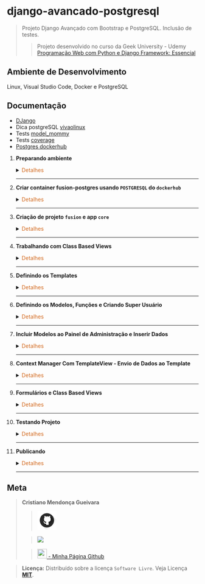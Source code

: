 # django-avancado-postgresql

>Projeto Django Avançado com Bootstrap e PostgreSQL. Inclusão de testes.
> 
>>Projeto desenvolvido no curso da Geek University - Udemy [Programação Web com Python e Django Framework: Essencial](https://www.udemy.com/course/programacao-web-com-django-framework-do-basico-ao-avancado/)

## Ambiente de Desenvolvimento
Linux, Visual Studio Code, Docker e PostgreSQL

## Documentação
- [DJango](https://www.djangoproject.com/)
- Dica postgreSQL [vivaolinux](https://www.vivaolinux.com.br/artigo/psql-Conheca-o-basico)
- Tests [model_mommy](https://model-mommy.readthedocs.io/en/latest/basic_usage.html)
- Tests [coverage](https://coverage.readthedocs.io/en/7.3.2/)
- [Postgres dockerhub](https://hub.docker.com/_/postgres)


1. <span style="color:383E42"><b>Preparando ambiente</b></span>
    <details><summary><span style="color:Chocolate">Detalhes</span></summary>
    <p>

    - Criar repositório no github com `gitignore` e `README.md`
    - Editar `README` e colocar estrutura básica
    - Criar diretório `readmeImages` e colocar imagens para uso no `README.md`
    - Editar `gitignore` e colocar configuração para `python, django, vscode/visualstudio code`
        >Use o site [gitignore.io](https://www.toptal.com/developers/gitignore/)
    
    - Incluir ao `gitignore` o arquivo `privateData.py`
        >São arquivos que não devem ir para o repositório github

    - Criar e ativar ambiente virtual
        ```sh
        python3 -m venv venv
        source venv/bin/activate
        ```
    - Instalação pip - se necessário
        ```sh
        sudo apt update
        sudo apt install python3-pip
        pip3 --version
        ```
    - Instalar o `django`, `psycopg2-binary` (para trabalhar com PostgreSQL), `gunicorn`( servidor para python), `django-std-image`(para trabalhar com imagens)
        ```bash
        sudo apt update
        pip3 install django
        pip3 install psycopg2-binary gunicorn django-static django-stdimage
        ```

    - Criação arquivo requirements
    Contém informaçẽos sobre todas as bibliotecas utilizadas no projeto. Para atualizar o arquivo, basta executar o comando novamente após instalar outras bibliotecas.
        ```sh
        pip freeze > requirements.txt
        ```

    </p>

    </details> 

    ---

2. <span style="color:383E42"><b>Criar container fusion-postgres usando `POSTGRESQL` do `dockerhub`</b></span>
    <details><summary><span style="color:Chocolate">Detalhes</span></summary>
    <p>

    - [Documentação dockerhub](https://hub.docker.com/_/postgres)
        - Baixar imagem POSTGRESQL
            ```bash
            docker pull postgres
            ```
        - Cria container 
        Nomeando `--name fusion-postgres` 
        Adiciono informação da porta `-p 5432:5432`
        Informo a senha `POSTGRES_PASSWORD=suasenha`
        ```bash
        docker run -p 5432:5432 --name fusion-postgres -e POSTGRES_PASSWORD=suasenha -d postgres

        ```
        - Iniciar container
            ```bash
            docker start fusion-postgres
            ```
        - Verificar `id` container e `ip` do container
            ```bash
            sudo docker ps
            sudo docker container inspect idcontainer
            ```

        - Acessar container no modo interativo - container em execução
            >Criação database e usuário
            ```bash
            sudo docker exec -it idcontainer bash
            ```
            - Acessando postgres `database` com usuário `postgres`
                ```bash
                psql -U postgres
                ```
            - Criar database
                ```bash
                create database "fusion";
                ```
            -  Criar usuário no postgres
                ```bash
                create user cristiano superuser inherit createdb createrole password 'surasenha';
                ```

            - Saindo do postgres
                ```bash
                \q
                ```
            - Acessando database `fusion`. Use o  `ip` do container
                >Comandos válidos
                ```bash
                psql -U postgres -d fusion
                psql ipcontainer -U postgres -d fusion

                psql -h ipcontainer -U postgres -d fusion
                ```
            - Listando database
                ```bash
                \l
                ```
            - Sair do container
                ```bash
                exit
                ```

    </p>

    </details> 

    ---

3. <span style="color:383E42"><b>Criação de projeto `fusion` e app `core`</b></span>
    <details><summary><span style="color:Chocolate">Detalhes</span></summary>
    <p>
    
    - Criar app no mesmo diretório/pasta que está o projeto.
        >Criar arquivo `privateData.py` com dicionário de dados `myData` contendo as informaçoes que não quero que vá para repositório - Então incluirei o arquivo com a classe no gitignore
        Dicinário `myData`
        ```python
        myData = {
            'SENHA_PSTGRESQL': '',
            'USUARIO_POSTGRESQL': '',
            'SECRET_SETTINGS': '',
            'POSTGRESQL_DB_NAME': '',
            'HOST': '',
        }
        ```
        ```sh
        django-admin startproject fusion .
        django-admin startapp core
        ```
     
    - Configuração em `settings.py`
        - Habilitar acesso
            ```python
            ALLOWED_HOSTS = ['*']
            ```
        - Incluir app `core`
            ```python
            INSTALLED_APPS = [
                'django.contrib.admin',
                'django.contrib.auth',
                'django.contrib.contenttypes',
                'django.contrib.sessions',
                'django.contrib.messages',
                'django.contrib.staticfiles',

                'core',
            ]
            ```
        - Informar diretório `templates`
            ````python
            TEMPLATES = [
                {
                    'BACKEND': 'django.template.backends.django.DjangoTemplates',
                    'DIRS': ['templates'],
                    'APP_DIRS': True,
                    'OPTIONS': {
                        'context_processors': [
                            'django.template.context_processors.debug',
                            'django.template.context_processors.request',
                            'django.contrib.auth.context_processors.auth',
                            'django.contrib.messages.context_processors.messages',
                        ],
                    },
                },
            ]
            ```
        - Configurar databases para PostgreSQL
            ```python
            DATABASES = {
                'default': {
                    'ENGINE': 'django.db.backends.postgresql',
                    'NAME': privateData['POSTGRESQL_DB_NAME'],
                    'USER': privateData['USUARIO_POSTGRESQL'],
                    'PASSWORD': privateData['SENHA_POSTGRESQL'],
                    'HOST': privateData['HOST'],
                    'PORT':'5432',
                    
                }
            }
            ```
        - Definindo `timezone`
            ```python
            # Internationalization
            # https://docs.djangoproject.com/en/4.2/topics/i18n/

            LANGUAGE_CODE = 'pt-br'

            TIME_ZONE = 'America/Sao_Paulo'

            USE_I18N = True

            USE_TZ = True

            ```
        - Configuração para arquivos státicos
            ```python
            import os
            from pathlib import Path
            #...
            STATIC_URL = 'static/'
            MEDIA_URL = 'media/'
            STATIC_ROOT = os.path.join(STATIC_URL, 'staticfiles')
            MEDIA_ROOT = os.path.join(BASE_DIR, 'media')
            #...
            ```
    - Incluir diretórios `core/templates` e `core/static`
    - Incluir rota para app `core` no arquivo `fusion/urls.py`
        >Direciona para rotas do `core/urls.py` - Obs.: Ainda será criado o arquivo de urls do app
        ```python
        from django.contrib import admin
        from django.urls import path, include

        from django.conf.urls.static import static
        from django.conf import settings

        urlpatterns = [
            path('admin/', admin.site.urls),
            path('', include('core.urls')),
        ] + static(settings.MEDIA_URL, document_root=settings.MEDIA_ROOT)
        ```

    </p>

    </details> 

    ---

4. <span style="color:383E42"><b>Trabalhando com Class Based Views</b></span>
    <details><summary><span style="color:Chocolate">Detalhes</span></summary>
    <p>

    - Criar arquivo `core/urls.py` no app core
        >Incluir rota para view `IndexView`
        ```python
        from django.urls import path

        from .views import IndexView

        urlpatterns = [
            path('', IndexView.as_view(), name='index'),
        ]
        ```

    - Criar view `IndexView`
        ```python
        from django.views.generic import TemplateView

        class IndexView(TemplateView):
            template_name = 'index.html'
        ```

    </p>

    </details> 

    ---

5. <span style="color:383E42"><b>Definindo os Templates</b></span>
    <details><summary><span style="color:Chocolate">Detalhes</span></summary>
    <p>

    - Template `core/templates/404.html`
        ```html
        {% load static %}
        <div id="hero-area" class="hero-area-bg">
            <div class="container">      
            <div class="row">
                <div class="col-lg-7 col-md-12 col-sm-12 col-xs-12">
                <div class="contents">
                    <h2 class="head-title">App, Business & SaaS<br>Landing Page Template</h2>
                    <p>Lorem ipsum dolor sit amet, consectetur adipisicing elit. Rem repellendus quasi fuga nesciunt dolorum nulla magnam veniam sapiente, fugiat! fuga nesciunt dolorum nulla magnam veniam sapiente, fugiat!</p>
                    <div class="header-button">
                    <a href="#" class="btn btn-common">Download Now</i></a>
                    <a href="#" class="btn btn-border video-popup">Learn More</i></a>
                    </div>
                </div>
                </div>
                <div class="col-lg-5 col-md-12 col-sm-12 col-xs-12">
                <div class="intro-img">
                    <img class="img-fluid" src="{% static 'img/intro-mobile.png' %}" alt="">
                </div>            
                </div>
            </div> 
            </div> 
        </div>
        <!-- Hero Area End -->

        </header>
        <!-- Header Area wrapper End -->
        ```

    - Template `core/templates/500.html
        ```html
        {% extends 'base.html' %}
        {% load static %}
        {% block content %}
            <!-- Hero Area Start -->
            <div id="hero-area" class="hero-area-bg">
                <div class="container">
                <div class="row">
                    <div class="col-lg-7 col-md-12 col-sm-12 col-xs-12">
                    <div class="contents">
                        <h2 class="head-title">500<br>Erro de processamento</h2>
                        <p>Infelizmente não foi possível processar a requisição.</p>
                        <div class="header-button">
                        <a href="{% url 'index' %}" class="btn btn-common">Volte para a página principal</i></a>
                        </div>
                    </div>
                    </div>
                    <div class="col-lg-5 col-md-12 col-sm-12 col-xs-12">
                    <div class="intro-img">
                        <img class="img-fluid" src="{% static 'img/intro-mobile.png' %}" alt="">
                    </div>
                    </div>
                </div>
                </div>
            </div>
            <!-- Hero Area End -->
        {% endblock %}
        ```

    - Template `base.html`
        >Template com html padrão para todas as páginas. Incluindo bootstra4, js e css
        ```html
        {% load static %}
        <!DOCTYPE html>
        <html lang="pt-br">
        <head>
            <!-- Required meta tags -->
            <meta charset="utf-8">
            <meta name="viewport" content="width=device-width, initial-scale=1, shrink-to-fit=no">

            <title>Fusion</title>

            <!-- Bootstrap CSS -->
            <link rel="stylesheet" href="{% static 'css/bootstrap.min.css' %}" >
            <!-- Icon -->
            <link rel="stylesheet" href="{% static 'fonts/line-icons.css' %}">
            <!-- Owl carousel -->
            <link rel="stylesheet" href="{% static 'css/owl.carousel.min.css' %}">
            <link rel="stylesheet" href="{% static 'css/owl.theme.css' %}">

            <!-- Animate -->
            <link rel="stylesheet" href="{% static 'css/animate.css' %}">
            <!-- Main Style -->
            <link rel="stylesheet" href="{% static 'css/main.css' %}">
            <!-- Responsive Style -->
            <link rel="stylesheet" href="{% static 'css/responsive.css' %}">

        </head>
        <body>

            <!-- Header Area wrapper Starts -->
            <header id="header-wrap">
            <!-- Navbar Start -->
            <nav class="navbar navbar-expand-md bg-inverse fixed-top scrolling-navbar">
                <div class="container">
                <!-- Brand and toggle get grouped for better mobile display -->
                <a href="{% url 'index' %}" class="navbar-brand"><img src="{% static 'img/logo.png' %}" alt=""></a>
                <button class="navbar-toggler" type="button" data-toggle="collapse" data-target="#navbarCollapse" aria-controls="navbarCollapse" aria-expanded="false" aria-label="Toggle navigation">
                    <i class="lni-menu"></i>
                </button>
                <div class="collapse navbar-collapse" id="navbarCollapse">
                    <ul class="navbar-nav mr-auto w-100 justify-content-end clearfix">
                    <li class="nav-item active">
                        <a class="nav-link" href="#hero-area">
                        Início
                        </a>
                    </li>
                    <li class="nav-item">
                        <a class="nav-link" href="#services">
                        Serviços
                        </a>
                    </li>
                    <li class="nav-item">
                        <a class="nav-link" href="#team">
                        Equipe
                        </a>
                    </li>
                    <li class="nav-item">
                        <a class="nav-link" href="#pricing">
                        Preços
                        </a>
                    </li>
                    <li class="nav-item">
                        <a class="nav-link" href="#testimonial">
                        Clientes
                        </a>
                    </li>
                    <li class="nav-item">
                        <a class="nav-link" href="#contact">
                        Contato
                        </a>
                    </li>
                    </ul>
                </div>
                </div>
            </nav>
            <!-- Navbar End -->
            {% block content %} {% endblock %}

            <!-- Go to Top Link -->
            <a href="#" class="back-to-top">
                <i class="lni-arrow-up"></i>
            </a>

            <!-- Preloader -->
            <div id="preloader">
            <div class="loader" id="loader-1"></div>
            </div>
            <!-- End Preloader -->

            <!-- jQuery first, then Popper.js, then Bootstrap JS -->
            <script src="{% static 'js/jquery-min.js' %}"></script>
            <script src="{% static 'js/popper.min.js' %}"></script>
            <script src="{% static 'js/bootstrap.min.js' %}"></script>
            <script src="{% static 'js/owl.carousel.min.js' %}"></script>
            <script src="{% static 'js/wow.js' %}"></script>
            <script src="{% static 'js/jquery.nav.js' %}"></script>
            <script src="{% static 'js/scrolling-nav.js' %}"></script>
            <script src="{% static 'js/jquery.easing.min.js' %}"></script>
            <script src="{% static 'js/main.js' %}"></script>
            <script src="{% static 'js/form-validator.min.js' %}"></script>
            <script src="{% static 'js/contact-form-script.min.js' %}"></script>

        </body>
        </html>

        ```


    - Template `servicos.html`
        ```html
        {% load static %}
        <section id="services" class="section-padding">
            <div class="container">
            <div class="section-header text-center">
                <h2 class="section-title wow fadeInDown" data-wow-delay="0.3s">Our Services</h2>
                <div class="shape wow fadeInDown" data-wow-delay="0.3s"></div>
            </div>
            <div class="row">
                <!-- Services item -->
                <div class="col-md-6 col-lg-4 col-xs-12">
                <div class="services-item wow fadeInRight" data-wow-delay="0.3s">
                    <div class="icon">
                    <i class="lni-cog"></i>
                    </div>
                    <div class="services-content">
                    <h3><a href="#">Easy To Used</a></h3>
                    <p>Ut maximus enim dolor. Aenean auctor risus eget tincidunt lobortis. Donec tincidunt bibendum gravida. </p>
                    </div>
                </div>
                </div>
                <!-- Services item -->
                <div class="col-md-6 col-lg-4 col-xs-12">
                <div class="services-item wow fadeInRight" data-wow-delay="0.6s">
                    <div class="icon">
                    <i class="lni-stats-up"></i>
                    </div>
                    <div class="services-content">
                    <h3><a href="#">Awesome Design</a></h3>
                    <p>Ut maximus enim dolor. Aenean auctor risus eget tincidunt lobortis. Donec tincidunt bibendum gravida. </p>
                    </div>
                </div>
                </div>
                <!-- Services item -->
                <div class="col-md-6 col-lg-4 col-xs-12">
                <div class="services-item wow fadeInRight" data-wow-delay="0.9s">
                    <div class="icon">
                    <i class="lni-users"></i>
                    </div>
                    <div class="services-content">
                    <h3><a href="#">Easy To Customize</a></h3>
                    <p>Ut maximus enim dolor. Aenean auctor risus eget tincidunt lobortis. Donec tincidunt bibendum gravida. </p>
                    </div>
                </div>
                </div>
                <!-- Services item -->
                <div class="col-md-6 col-lg-4 col-xs-12">
                <div class="services-item wow fadeInRight" data-wow-delay="1.2s">
                    <div class="icon">
                    <i class="lni-layers"></i>
                    </div>
                    <div class="services-content">
                    <h3><a href="#">UI/UX Design</a></h3>
                    <p>Ut maximus enim dolor. Aenean auctor risus eget tincidunt lobortis. Donec tincidunt bibendum gravida. </p>
                    </div>
                </div>
                </div>
                <!-- Services item -->
                <div class="col-md-6 col-lg-4 col-xs-12">
                <div class="services-item wow fadeInRight" data-wow-delay="1.5s">
                    <div class="icon">
                    <i class="lni-mobile"></i>
                    </div>
                    <div class="services-content">
                    <h3><a href="#">App Development</a></h3>
                    <p>Ut maximus enim dolor. Aenean auctor risus eget tincidunt lobortis. Donec tincidunt bibendum gravida. </p>
                    </div>
                </div>
                </div>
                <!-- Services item -->
                <div class="col-md-6 col-lg-4 col-xs-12">
                <div class="services-item wow fadeInRight" data-wow-delay="1.8s">
                    <div class="icon">
                    <i class="lni-rocket"></i>
                    </div>
                    <div class="services-content">
                    <h3><a href="#">User Friendly interface</a></h3>
                    <p>Ut maximus enim dolor. Aenean auctor risus eget tincidunt lobortis. Donec tincidunt bibendum gravida. </p>
                    </div>
                </div>
                </div>
            </div>
            </div>
        </section>
        ```
    - Template `core/templates/chamada.html`
        ```html
        {% load static %}
        <section id="cta" class="section-padding">
            <div class="container">
                <div class="row">
                <div class="col-lg-6 col-md-6 col-xs-12 wow fadeInLeft" data-wow-delay="0.3s">
                    <div class="cta-text">
                    <h4>Get 30 days free trial</h4>
                    <p>Praesent imperdiet, tellus et euismod euismod, risus lorem euismod erat, at finibus neque odio quis metus. Donec vulputate arcu quam. </p>
                    </div>
                </div>
                <div class="col-lg-6 col-md-6 col-xs-12 text-right wow fadeInRight" data-wow-delay="0.3s">
                    </br><a href="#" class="btn btn-common">Register Now</a>
                </div>
                </div>
            </div>
        </section>
        ```
    
    - Template `core/templates/clientes.html`
        ```html
        {% load static %}
        <section id="testimonial" class="testimonial section-padding">
            <div class="container">
                <div class="row justify-content-center">
                <div class="col-lg-12 col-md-12 col-sm-12 col-xs-12">
                    <div id="testimonials" class="owl-carousel wow fadeInUp" data-wow-delay="1.2s">
                    <div class="item">
                        <div class="testimonial-item">
                        <div class="img-thumb">
                            <img src="{% static 'img/testimonial/img1.jpg' %}" alt="">
                        </div>
                        <div class="info">
                            <h2><a href="#">David Smith</a></h2>
                            <h3><a href="#">Creative Head</a></h3>
                        </div>
                        <div class="content">
                            <p class="description">Praesent cursus nulla non arcu tempor, ut egestas elit tempus. In ac ex fermentum, gravida felis nec, tincidunt ligula.</p>
                            <div class="star-icon mt-3">
                            <span><i class="lni-star-filled"></i></span>
                            <span><i class="lni-star-filled"></i></span>
                            <span><i class="lni-star-filled"></i></span>
                            <span><i class="lni-star-filled"></i></span>
                            <span><i class="lni-star-half"></i></span>
                            </div>
                        </div>
                        </div>
                    </div>
                    <div class="item">
                        <div class="testimonial-item">
                        <div class="img-thumb">
                            <img src="{% static 'img/testimonial/img2.jpg' %}" alt="">
                        </div>
                        <div class="info">
                            <h2><a href="#">Domeni GEsson</a></h2>
                            <h3><a href="#">Awesome Technology co.</a></h3>
                        </div>
                        <div class="content">
                            <p class="description">Praesent cursus nulla non arcu tempor, ut egestas elit tempus. In ac ex fermentum, gravida felis nec, tincidunt ligula.</p>
                            <div class="star-icon mt-3">
                            <span><i class="lni-star-filled"></i></span>
                            <span><i class="lni-star-filled"></i></span>
                            <span><i class="lni-star-filled"></i></span>
                            <span><i class="lni-star-half"></i></span>
                            <span><i class="lni-star-half"></i></span>
                            </div>
                        </div>
                        </div>
                    </div>
                    <div class="item">
                        <div class="testimonial-item">
                        <div class="img-thumb">
                            <img src="{% static 'img/testimonial/img3.jpg' %}" alt="">
                        </div>
                        <div class="info">
                            <h2><a href="#">Dommini Albert</a></h2>
                            <h3><a href="#">Nesnal Design co.</a></h3>
                        </div>
                        <div class="content">
                            <p class="description">Praesent cursus nulla non arcu tempor, ut egestas elit tempus. In ac ex fermentum, gravida felis nec, tincidunt ligula.</p>
                            <div class="star-icon mt-3">
                            <span><i class="lni-star-filled"></i></span>
                            <span><i class="lni-star-filled"></i></span>
                            <span><i class="lni-star-filled"></i></span>
                            <span><i class="lni-star-filled"></i></span>
                            <span><i class="lni-star-half"></i></span>
                            </div>
                        </div>
                        </div>
                    </div>
                    <div class="item">
                        <div class="testimonial-item">
                        <div class="img-thumb">
                            <img src="{% static 'img/testimonial/img4.jpg' %}" alt="">
                        </div>
                        <div class="info">
                            <h2><a href="#">Fernanda Anaya</a></h2>
                            <h3><a href="#">Developer</a></h3>
                        </div>
                        <div class="content">
                            <p class="description">Praesent cursus nulla non arcu tempor, ut egestas elit tempus. In ac ex fermentum, gravida felis nec, tincidunt ligula.</p>
                            <div class="star-icon mt-3">
                            <span><i class="lni-star-filled"></i></span>
                            <span><i class="lni-star-filled"></i></span>
                            <span><i class="lni-star-half"></i></span>
                            <span><i class="lni-star-half"></i></span>
                            <span><i class="lni-star-half"></i></span>
                            </div>
                        </div>
                        </div>
                    </div>
                    </div>
                </div>
                </div>
            </div>
            </section>
        ```

    - Template `core/templates/contato.html`
        ```html
        {% load static %}
        <section id="contact" class="section-padding bg-gray">    
            <div class="container">
                <div class="section-header text-center">          
                <h2 class="section-title wow fadeInDown" data-wow-delay="0.3s">Countact Us</h2>
                <div class="shape wow fadeInDown" data-wow-delay="0.3s"></div>
                </div>
                <div class="row contact-form-area wow fadeInUp" data-wow-delay="0.3s">   
                <div class="col-lg-7 col-md-12 col-sm-12">
                    <div class="contact-block">
                    <form id="contactForm">
                        <div class="row">
                        <div class="col-md-6">
                            <div class="form-group">
                            <input type="text" class="form-control" id="name" name="name" placeholder="Name" required data-error="Please enter your name">
                            <div class="help-block with-errors"></div>
                            </div>                                 
                        </div>
                        <div class="col-md-6">
                            <div class="form-group">
                            <input type="text" placeholder="Email" id="email" class="form-control" name="email" required data-error="Please enter your email">
                            <div class="help-block with-errors"></div>
                            </div> 
                        </div>
                        <div class="col-md-12">
                            <div class="form-group">
                            <input type="text" placeholder="Subject" id="msg_subject" class="form-control" required data-error="Please enter your subject">
                            <div class="help-block with-errors"></div>
                            </div>
                        </div>
                        <div class="col-md-12">
                            <div class="form-group"> 
                            <textarea class="form-control" id="message" placeholder="Your Message" rows="7" data-error="Write your message" required></textarea>
                            <div class="help-block with-errors"></div>
                            </div>
                            <div class="submit-button text-left">
                            <button class="btn btn-common" id="form-submit" type="submit">Send Message</button>
                            <div id="msgSubmit" class="h3 text-center hidden"></div> 
                            <div class="clearfix"></div> 
                            </div>
                        </div>
                        </div>            
                    </form>
                    </div>
                </div>
                <div class="col-lg-5 col-md-12 col-xs-12">
                    <div class="map">
                    <object style="border:0; height: 280px; width: 100%;" data="https://www.google.com/maps/embed?pb=!1m18!1m12!1m3!1d34015.943594576835!2d-106.43242624069771!3d31.677719472407432!2m3!1f0!2f0!3f0!3m2!1i1024!2i768!4f13.1!3m3!1m2!1s0x86e75d90e99d597b%3A0x6cd3eb9a9fcd23f1!2sCourtyard+by+Marriott+Ciudad+Juarez!5e0!3m2!1sen!2sbd!4v1533791187584"></object>
                    </div>
                </div>
                </div>
            </div> 
            </section>
        ```
    
    - Template `core/templates/equipe.html`
        ```html
        {% load static %}
        <section id="team" class="section-padding bg-gray">
            <div class="container">
                <div class="section-header text-center">          
                <h2 class="section-title wow fadeInDown" data-wow-delay="0.3s">Meet our team</h2>
                <div class="shape wow fadeInDown" data-wow-delay="0.3s"></div>
                </div>
                <div class="row">
                <div class="col-lg-6 col-md-12 col-xs-12">
                    <!-- Team Item Starts -->
                    <div class="team-item wow fadeInRight" data-wow-delay="0.2s">
                    <div class="team-img">
                        <img class="img-fluid" src="{% static 'img/team/team-01.png' %}" alt="">
                    </div>
                    <div class="contetn">
                        <div class="info-text">
                        <h3><a href="#">David Smith</a></h3>
                        <p>Front-end Developer</p>
                        </div>
                        <p>Lorem ipsum dolor sit amet, consectetur adipisicing elit. Quod eos id officiis hic tenetur.</p>
                        <ul class="social-icons">
                        <li><a href="#"><i class="lni-facebook-filled" aria-hidden="true"></i></a></li>
                        <li><a href="#"><i class="lni-twitter-filled" aria-hidden="true"></i></a></li>
                        <li><a href="#"><i class="lni-instagram-filled" aria-hidden="true"></i></a></li>
                        </ul>
                    </div>
                    </div>
                    <!-- Team Item Ends -->
                </div>
                <div class="col-lg-6 col-md-12 col-xs-12">
                    <!-- Team Item Starts -->
                    <div class="team-item wow fadeInRight" data-wow-delay="0.4s">
                    <div class="team-img">
                        <img class="img-fluid" src="{% static 'img/team/team-02.png' %}" alt="">
                    </div>
                    <div class="contetn">
                        <div class="info-text">
                        <h3><a href="#">ERIC PETERSON</a></h3>
                        <p>Product Designer</p>
                        </div>
                        <p>Lorem ipsum dolor sit amet, consectetur adipisicing elit. Quod eos id officiis hic tenetur.</p>
                        <ul class="social-icons">
                        <li><a href="#"><i class="lni-facebook-filled" aria-hidden="true"></i></a></li>
                        <li><a href="#"><i class="lni-twitter-filled" aria-hidden="true"></i></a></li>
                        <li><a href="#"><i class="lni-instagram-filled" aria-hidden="true"></i></a></li>
                        </ul>
                    </div>
                    </div>
                    <!-- Team Item Ends -->
                </div>
                <div class="col-lg-6 col-md-12 col-xs-12">
                    <!-- Team Item Starts -->
                    <div class="team-item wow fadeInRight" data-wow-delay="0.6s">
                    <div class="team-img">
                        <img class="img-fluid" src="{% static 'img/team/team-03.png' %}" alt="">
                    </div>
                    <div class="contetn">
                        <div class="info-text">
                        <h3><a href="#">DURWIN BABB</a></h3>
                        <p>Lead Designer</p>
                        </div>
                        <p>Lorem ipsum dolor sit amet, consectetur adipisicing elit. Quod eos id officiis hic tenetur.</p>
                        <ul class="social-icons">
                        <li><a href="#"><i class="lni-facebook-filled" aria-hidden="true"></i></a></li>
                        <li><a href="#"><i class="lni-twitter-filled" aria-hidden="true"></i></a></li>
                        <li><a href="#"><i class="lni-instagram-filled" aria-hidden="true"></i></a></li>
                        </ul>
                    </div>
                    </div>
                    <!-- Team Item Ends -->
                </div>
                <div class="col-lg-6 col-md-12 col-xs-12">
                    <!-- Team Item Starts -->
                    <div class="team-item wow fadeInRight" data-wow-delay="0.8s">
                    <div class="team-img">
                        <img class="img-fluid" src="{% static 'img/team/team-04.png' %}" alt="">
                    </div>
                    <div class="contetn">
                        <div class="info-text">
                        <h3><a href="#">MARIJN OTTE</a></h3>
                        <p>Lead Designer</p>
                        </div>
                        <p>Lorem ipsum dolor sit amet, consectetur adipisicing elit. Quod eos id officiis hic tenetur.</p>
                        <ul class="social-icons">
                        <li><a href="#"><i class="lni-facebook-filled" aria-hidden="true"></i></a></li>
                        <li><a href="#"><i class="lni-twitter-filled" aria-hidden="true"></i></a></li>
                        <li><a href="#"><i class="lni-instagram-filled" aria-hidden="true"></i></a></li>
                        </ul>
                    </div>
                    </div>
                    <!-- Team Item Ends -->
                </div>
                </div>
            </div>
        </section>
        ```
    
    - Template `core/templates/features.html`
        ```html
        {% load static %}
        <section id="features" class="section-padding">
            <div class="container">
                <div class="section-header text-center">
                <h2 class="section-title wow fadeInDown" data-wow-delay="0.3s">Awesome Features</h2>
                <div class="shape wow fadeInDown" data-wow-delay="0.3s"></div>
                </div>
                <div class="row">
                <div class="col-lg-4 col-md-12 col-sm-12 col-xs-12">
                    <div class="content-left">
                    <div class="box-item wow fadeInLeft" data-wow-delay="0.3s">
                        <span class="icon">
                        <i class="lni-rocket"></i>
                        </span>
                        <div class="text">
                        <h4>Bootstrap 4 Based</h4>
                        <p>Lorem Ipsum is simply dummy text of the printing and typesetting industry.</p>
                        </div>
                    </div>
                    <div class="box-item wow fadeInLeft" data-wow-delay="0.6s">
                        <span class="icon">
                        <i class="lni-laptop-phone"></i>
                        </span>
                        <div class="text">
                        <h4>Fully Responsive</h4>
                        <p>Lorem Ipsum is simply dummy text of the printing and typesetting industry.</p>
                        </div>
                    </div>
                    <div class="box-item wow fadeInLeft" data-wow-delay="0.9s">
                        <span class="icon">
                        <i class="lni-cog"></i>
                        </span>
                        <div class="text">
                        <h4>HTML5, CSS3 & SASS</h4>
                        <p>Lorem Ipsum is simply dummy text of the printing and typesetting industry</p>
                        </div>
                    </div>
                    </div>
                </div>
                <div class="col-lg-4 col-md-12 col-sm-12 col-xs-12">
                    <div class="show-box wow fadeInUp" data-wow-delay="0.3s">
                    <img src="{% static 'img/feature/intro-mobile.png' %}" alt="">
                    </div>
                </div>
                <div class="col-lg-4 col-md-12 col-sm-12 col-xs-12">
                    <div class="content-right">
                    <div class="box-item wow fadeInRight" data-wow-delay="0.3s">
                        <span class="icon">
                        <i class="lni-leaf"></i>
                        </span>
                        <div class="text">
                        <h4>Modern Design</h4>
                        <p>Lorem Ipsum is simply dummy text of the printing and typesetting industry</p>
                        </div>
                    </div>
                    <div class="box-item wow fadeInRight" data-wow-delay="0.6s">
                        <span class="icon">
                        <i class="lni-layers"></i>
                        </span>
                        <div class="text">
                        <h4>Multi-purpose Template</h4>
                        <p>Lorem Ipsum is simply dummy text of the printing and typesetting industry.</p>
                        </div>
                    </div>
                    <div class="box-item wow fadeInRight" data-wow-delay="0.9s">
                        <span class="icon">
                        <i class="lni-leaf"></i>
                        </span>
                        <div class="text">
                        <h4>Working Contact Form</h4>
                        <p>Lorem Ipsum is simply dummy text of the printing and typesetting industry.</p>
                        </div>
                    </div>
                    </div>
                </div>
                </div>
            </div>
            </section>
        ```

    - Template `core/templates/footer.html`
        ```html
        {% load static %}
        <footer id="footer" class="footer-area section-padding">
            <div class="container">
                <div class="container">
                <div class="row">
                    <div class="col-lg-3 col-md-6 col-sm-6 col-xs-6 col-mb-12">
                    <div class="widget">
                        <h3 class="footer-logo"><img src="{% static 'img/logo.png' %}" alt=""></h3>
                        <div class="textwidget">
                        <p>Lorem ipsum dolor sit amet, consectetur adipiscing elit. Quisque lobortis tincidunt est, et euismod purus suscipit quis.</p>
                        </div>
                        <div class="social-icon">
                        <a class="facebook" href="#"><i class="lni-facebook-filled"></i></a>
                        <a class="twitter" href="#"><i class="lni-twitter-filled"></i></a>
                        <a class="instagram" href="#"><i class="lni-instagram-filled"></i></a>
                        <a class="linkedin" href="#"><i class="lni-linkedin-filled"></i></a>
                        </div>
                    </div>
                    </div>
                    <div class="col-lg-3 col-md-6 col-sm-12 col-xs-12">
                    <h3 class="footer-titel">Products</h3>
                    <ul class="footer-link">
                        <li><a href="#">Tracking</a></li>
                        <li><a href="#">Application</a></li>
                        <li><a href="#">Resource Planning</a></li>
                        <li><a href="#">Enterprise</a></li>
                        <li><a href="#">Employee Management</a></li>
                    </ul>
                    </div>
                    <div class="col-lg-3 col-md-6 col-sm-12 col-xs-12">
                    <h3 class="footer-titel">Resources</h3>
                    <ul class="footer-link">
                        <li><a href="#">Payment Options</a></li>
                        <li><a href="#">Fee Schedule</a></li>
                        <li><a href="#">Getting Started</a></li>
                        <li><a href="#">Identity Verification</a></li>
                        <li><a href="#">Card Verification</a></li>
                    </ul>
                    </div>
                    <div class="col-lg-3 col-md-6 col-sm-12 col-xs-12">
                    <h3 class="footer-titel">Contact</h3>
                    <ul class="address">
                        <li>
                        <a href="#"><i class="lni-map-marker"></i> 105 Madison Avenue - <br> Third Floor New York, NY 10016</a>
                        </li>
                        <li>
                        <a href="#"><i class="lni-phone-handset"></i> P: +84 846 250 592</a>
                        </li>
                        <li>
                        <a href="#"><i class="lni-envelope"></i> E: contact@uideck.com</a>
                        </li>
                    </ul>
                    </div>
                </div>
                </div>
            </div>
            <div id="copyright">
                <div class="container">
                <div class="row">
                    <div class="col-md-12">
                    <div class="copyright-content">
                        <p>Copyright © 2020 <a rel="nofollow" href="https://uideck.com">UIdeck</a> All Right Reserved</p>
                    </div>
                    </div>
                </div>
                </div>
            </div>
            </footer>
        ```

    - Template `core/templates/hero.html`
        ```html
        {% load static %}
        <div id="hero-area" class="hero-area-bg">
                <div class="container">      
                <div class="row">
                    <div class="col-lg-7 col-md-12 col-sm-12 col-xs-12">
                    <div class="contents">
                        <h2 class="head-title">App, Business & SaaS<br>Landing Page Template</h2>
                        <p>Lorem ipsum dolor sit amet, consectetur adipisicing elit. Rem repellendus quasi fuga nesciunt dolorum nulla magnam veniam sapiente, fugiat! fuga nesciunt dolorum nulla magnam veniam sapiente, fugiat!</p>
                        <div class="header-button">
                        <a href="#" class="btn btn-common">Download Now</i></a>
                        <a href="#" class="btn btn-border video-popup">Learn More</i></a>
                        </div>
                    </div>
                    </div>
                    <div class="col-lg-5 col-md-12 col-sm-12 col-xs-12">
                    <div class="intro-img">
                        <img class="img-fluid" src="{% static 'img/intro-mobile.png' %}" alt="">
                    </div>            
                    </div>
                </div> 
                </div> 
            </div>
            <!-- Hero Area End -->

            </header>
            <!-- Header Area wrapper End -->
        ```

    - Template `core/templates/index.html`
        ```html
        {% extends 'base.html'  %}
        {% load static %}
        {% block content %}
            <!-- Hero Area Start -->
                {% include 'hero.html' %}
            <!-- Hero Area End -->

            <!-- Services Section Start -->
            {% include 'servicos.html' %}
            <!-- Services Section End -->

            <!-- About Section start -->
            {% include 'sobre.html' %}
            <!-- About Section End -->

            <!-- Features Section Start -->
                {% include 'features.html' %}
            <!-- Features Section End -->

            <!-- Team Section Start -->
                {% include 'equipe.html' %}
            <!-- Team Section End -->

            <!-- Pricing section Start -->
            {% include 'precos.html' %}
            <!-- Pricing Table Section End -->

            <!-- Testimonial Section Start -->
                {% include 'clientes.html' %}
            <!-- Testimonial Section End -->

            <!-- Call To Action Section Start -->
            {% include 'chamada.html' %}
            <!-- Call To Action Section Start -->

            <!-- Contact Section Start -->
            {% include 'contato.html' %}
            <!-- Contact Section End -->

            <!-- Footer Section Start -->
            {% include 'footer.html' %}
            <!-- Footer Section End -->
        {% endblock %}
        ```

    - Template `core/templates/precos.html`
        ```html
        {% load static %}
        <section id="pricing" class="section-padding">
            <div class="container">
                <div class="section-header text-center">
                <h2 class="section-title wow fadeInDown" data-wow-delay="0.3s">Pricing</h2>
                <div class="shape wow fadeInDown" data-wow-delay="0.3s"></div>
                </div>
                <div class="row">
                <div class="col-lg-4 col-md-6 col-xs-12">
                    <div class="table wow fadeInLeft" data-wow-delay="1.2s">
                    <div class="icon-box">
                        <i class="lni-package"></i>
                    </div>
                    <div class="pricing-header">
                        <p class="price-value">$10<span> /mo</span></p>
                    </div>
                    <div class="title">
                        <h3>Pro</h3>
                    </div>
                    <ul class="description">
                        <li>1 user</li>
                        <li>10 GB storage</li>
                        <li>Email support</li>
                        <li>Lifetime updates</li>
                    </ul>
                    <button class="btn btn-common">Buy Now</button>
                    </div>
                </div>
                <div class="col-lg-4 col-md-6 col-xs-12 active">
                    <div class="table wow fadeInUp" id="active-tb" data-wow-delay="1.2s">
                    <div class="icon-box">
                        <i class="lni-drop"></i>
                    </div>
                    <div class="pricing-header">
                        <p class="price-value">$35<span> /mo</span></p>
                    </div>
                    <div class="title">
                        <h3>Plus</h3>
                    </div>
                    <ul class="description">
                        <li>10 user</li>
                        <li>30 GB storage</li>
                        <li>Priority email support</li>
                        <li>Lifetime updates</li>
                    </ul>
                    <button class="btn btn-common">Buy Now</button>
                </div>
                </div>
                <div class="col-lg-4 col-md-6 col-xs-12">
                    <div class="table wow fadeInRight" data-wow-delay="1.2s">
                    <div class="icon-box">
                        <i class="lni-star"></i>
                    </div>
                    <div class="pricing-header">
                        <p class="price-value">$150<span> /mo</span></p>
                    </div>
                    <div class="title">
                        <h3>Premium</h3>
                    </div>
                    <ul class="description">
                        <li>Unlimited users</li>
                        <li>Unlimited storage</li>
                        <li>24/7 support</li>
                        <li>Lifetime updates</li>
                    </ul>
                    <button class="btn btn-common">Buy Now</button>
                    </div>
                </div>
                </div>
            </div>
        </section>
        ```

    - Template `core/templates/servicos.html`
        ```html
        {% load static %}
        <section id="services" class="section-padding">
            <div class="container">
            <div class="section-header text-center">
                <h2 class="section-title wow fadeInDown" data-wow-delay="0.3s">Our Services</h2>
                <div class="shape wow fadeInDown" data-wow-delay="0.3s"></div>
            </div>
            <div class="row">
                <!-- Services item -->
                <div class="col-md-6 col-lg-4 col-xs-12">
                <div class="services-item wow fadeInRight" data-wow-delay="0.3s">
                    <div class="icon">
                    <i class="lni-cog"></i>
                    </div>
                    <div class="services-content">
                    <h3><a href="#">Easy To Used</a></h3>
                    <p>Ut maximus enim dolor. Aenean auctor risus eget tincidunt lobortis. Donec tincidunt bibendum gravida. </p>
                    </div>
                </div>
                </div>
                <!-- Services item -->
                <div class="col-md-6 col-lg-4 col-xs-12">
                <div class="services-item wow fadeInRight" data-wow-delay="0.6s">
                    <div class="icon">
                    <i class="lni-stats-up"></i>
                    </div>
                    <div class="services-content">
                    <h3><a href="#">Awesome Design</a></h3>
                    <p>Ut maximus enim dolor. Aenean auctor risus eget tincidunt lobortis. Donec tincidunt bibendum gravida. </p>
                    </div>
                </div>
                </div>
                <!-- Services item -->
                <div class="col-md-6 col-lg-4 col-xs-12">
                <div class="services-item wow fadeInRight" data-wow-delay="0.9s">
                    <div class="icon">
                    <i class="lni-users"></i>
                    </div>
                    <div class="services-content">
                    <h3><a href="#">Easy To Customize</a></h3>
                    <p>Ut maximus enim dolor. Aenean auctor risus eget tincidunt lobortis. Donec tincidunt bibendum gravida. </p>
                    </div>
                </div>
                </div>
                <!-- Services item -->
                <div class="col-md-6 col-lg-4 col-xs-12">
                <div class="services-item wow fadeInRight" data-wow-delay="1.2s">
                    <div class="icon">
                    <i class="lni-layers"></i>
                    </div>
                    <div class="services-content">
                    <h3><a href="#">UI/UX Design</a></h3>
                    <p>Ut maximus enim dolor. Aenean auctor risus eget tincidunt lobortis. Donec tincidunt bibendum gravida. </p>
                    </div>
                </div>
                </div>
                <!-- Services item -->
                <div class="col-md-6 col-lg-4 col-xs-12">
                <div class="services-item wow fadeInRight" data-wow-delay="1.5s">
                    <div class="icon">
                    <i class="lni-mobile"></i>
                    </div>
                    <div class="services-content">
                    <h3><a href="#">App Development</a></h3>
                    <p>Ut maximus enim dolor. Aenean auctor risus eget tincidunt lobortis. Donec tincidunt bibendum gravida. </p>
                    </div>
                </div>
                </div>
                <!-- Services item -->
                <div class="col-md-6 col-lg-4 col-xs-12">
                <div class="services-item wow fadeInRight" data-wow-delay="1.8s">
                    <div class="icon">
                    <i class="lni-rocket"></i>
                    </div>
                    <div class="services-content">
                    <h3><a href="#">User Friendly interface</a></h3>
                    <p>Ut maximus enim dolor. Aenean auctor risus eget tincidunt lobortis. Donec tincidunt bibendum gravida. </p>
                    </div>
                </div>
                </div>
            </div>
            </div>
        </section>
        ```

    - Template `core/templates/sobre.html`
        ```html
        {% load static %}
        <div class="about-area section-padding bg-gray">
            <div class="container">
                <div class="row">
                <div class="col-lg-6 col-md-12 col-xs-12 info">
                    <div class="about-wrapper wow fadeInLeft" data-wow-delay="0.3s">
                    <div>
                        <div class="site-heading">
                        <p class="mb-3">Manage Statistics</p>
                        <h2 class="section-title">Detailed Statistics of your Company</h2>
                        </div>
                        <div class="content">
                        <p>
                            Praesent imperdiet, tellus et euismod euismod, risus lorem euismod erat, at finibus neque odio quis metus. Donec vulputate arcu quam. Morbi quis tincidunt ligula. Sed rutrum tincidunt pretium. Mauris auctor, purus a pulvinar fermentum, odio dui vehicula lorem, nec pharetra justo risus quis mi. Ut ac ex sagittis, viverra nisl vel, rhoncus odio.
                        </p>
                        <a href="#" class="btn btn-common mt-3">Read More</a>
                        </div>
                    </div>
                    </div>
                </div>
                <div class="col-lg-6 col-md-12 col-xs-12 wow fadeInRight" data-wow-delay="0.3s">
                    <img class="img-fluid" src="{% static 'img/about/img-1.png' %}" alt="" >
                </div>
                </div>
            </div>
        </div>
        ```
    
    - Rodar projeto para testar
    </p>

    </details> 

    ---

6. <span style="color:383E42"><b>Definindo os Modelos, Funções e Criando Super Usuário</b></span>
    <details><summary><span style="color:Chocolate">Detalhes</span></summary>
    <p>

    - Editado templates - Tradução de alguns textos

    - Função `get_file_path` em `core/models.py`
        >Cria nome aleatório para o arquivo de imagem feito upload
        Obs.: StdImageField acrescenta código aleatório a nome de arquivo, caso exista arquivo com mesmo nome. Então não precisariámos da função. Mas a função nos permite mais controle/edição
        ```python
        def get_file_path(_instance, filename):
            # Captura extenção do arquivo
            ext = filename.split('.')[-1]
            # Gera um id/código aleatório
            filename = f'{uuid.uuid4()}.{ext}'
            return filename
        ```

    - Model `Base`
        ```python
        class Base(models.Model):
            criados = models.DateField('Criação', auto_now_add=True)
            modificado = models.DateField('Atualização', auto_now=True)
            ativo = models.BooleanField('Ativo?', default=True)

            class Meta:
                abstract = True
        ```

    - Model `Servico`
        ```python
        class Servico(Base):
            ICONE_CHOICES = (
                ('lni-cog', 'Engrenagem'),
                ('lni-stats-up', 'Gráfico'),
                ('lni-users', 'Usuários'),
                ('lni-layers', 'Design'),
                ('lni-mobile', 'Mobile'),
                ('lni-rocket', 'Foguete'),
            )
            servico = models.CharField('Serviço', max_length=100)
            descricao = models.TextField('Descrição', max_length=200)
            icone = models.CharField('Icone', max_length=12, choices=ICONE_CHOICES)

            class Meta:
                verbose_name = 'Serviço'
                verbose_name_plural = 'Serviços'

            def __str__(self):
                return self.servico
        ```

    - Model  `Cargo`
        ```python
        class Cargo(Base):
            cargo = models.CharField('Cargo', max_length=100)

            class Meta:
                verbose_name = 'Cargo'
                verbose_name_plural = 'Cargos'

            def __str__(self):
                return self.cargo

        ```
    - Model `Funcionario`
        ```python
        class Funcionario(Base):
            nome = models.CharField('Nome', max_length=100)
            cargo = models.ForeignKey('core.Cargo', verbose_name='Cargo', on_delete=models.CASCADE)
            bio = models.TextField('Bio', max_length=200)
            imagem = StdImageField('Imagem', upload_to=get_file_path, variations={'thumb': {'width': 480, 'height': 480, 'crop': True}})
            facebook = models.CharField('Facebook', max_length=100, default='#')
            twitter = models.CharField('Twitter', max_length=100, default='#')
            instagram = models.CharField('Instagram', max_length=100, default='#')

            class Meta:
                verbose_name = 'Funcionário'
                verbose_name_plural = 'Funcionários'

            def __str__(self):
                return self.nome
        ```

        - Executar `migrations` e `migrate` 
            >Para criação de arquivo de migração e criação das tabelas no banco
            ```bash
            python manage.py makemigrations
            python manage.py migrate
            ```

        - Criar super `usuário django`
            >Informar nome, email e senha
            ```bash
            python manage.py createsuperuser
            ```
    </p>

    </details> 

    ---

7. <span style="color:383E42"><b>Incluir Modelos ao Painel de Administração e Inserir Dados</b></span>
    <details><summary><span style="color:Chocolate">Detalhes</span></summary>
    <p>

    - Em `core/admin.py`
        ```python
        from django.contrib import admin

        from .models import Cargo, Servico, Funcionario


        @admin.register(Cargo)
        class CargoAdmin(admin.ModelAdmin):
            list_display = ('cargo', 'ativo', 'modificado')


        @admin.register(Servico)
        class ServicoAdmin(admin.ModelAdmin):
            list_display = ('servico', 'icone', 'ativo', 'modificado')


        @admin.register(Funcionario)
        class FuncionarioAdmin(admin.ModelAdmin):
            list_display = ('nome', 'cargo', 'ativo', 'modificado')
        ```

    - Cadastrar serviços
        ```
        Serviço: Automação Industrial
        Descrição: Ut maximus enim dolor. Aenean auctor risus eget tincidunt lobortis. Donec tincidunt bibendum gravida.
        Icone: Engrenagem
        
        Serviço: Desing Gráfico
        Descrição: Ut maximus enim dolor. Aenean auctor risus eget tincidunt lobortis. Donec tincidunt bibendum gravida.
        Icone: Design

        Serviço: Suporte Humanizado
        Descrição: Ut maximus enim dolor. Aenean auctor risus eget tincidunt lobortis. Donec tincidunt bibendum gravida.
        Icone: Usuários

        Serviço: UI/UX DESIGN Criativo
        Descrição: Ut maximus enim dolor. Aenean auctor risus eget tincidunt lobortis. Donec tincidunt bibendum gravida.
        Icone: De sign

        Serviço: Desenvolvimento Mobile
        Descrição: Ut maximus enim dolor. Aenean auctor risus eget tincidunt lobortis. Donec tincidunt bibendum gravida.
        Icone: Design
        
        Serviço: Sistemas Escaláveis
        Descrição: Ut maximus enim dolor. Aenean auctor risus eget tincidunt lobortis. Donec tincidunt bibendum gravida.
        Icone: Foguete
        ```

    - Inserir cargos
        ```
        Cargo: Programador Backend
        Cargo: Designer
        Cargo: Estagiário
        ```

    - Inserir Funcionários
        ```
        Nome: Paula Fernandes
        Cargo: Programador Backend
        Bio: Ut maximus enim dolor. Aenean auctor risus eget tincidunt lobortis. Donec tincidunt bibendum gravida.
        Imagem: team-04

        Nome: Felipe Silva
        Cargo: Estagiário
        Bio: Ut maximus enim dolor. Aenean auctor risus eget tincidunt lobortis. Donec tincidunt bibendum gravida.
        Imagem: team-04

        Nome: Felicity Jones
        Cargo: Designer
        Bio: Ut maximus enim dolor. Aenean auctor risus eget tincidunt lobortis. Donec tincidunt bibendum gravida.
        Imagem: team-02

        Nome: Cristiano sspectro
        Cargo: Programador Backend
        Bio: Ut maximus enim dolor. Aenean auctor risus eget tincidunt lobortis. Donec tincidunt bibendum gravida.
        Imagem: team-03
        ```

    </p>

    </details> 

    ---

8. <span style="color:383E42"><b>Context Manager Com TemplateView - Envio de Dados ao Template</b></span>
    <details><summary><span style="color:Chocolate">Detalhes</span></summary>
    <p>
    
    - Configurando view `IndexView` para envio de do banco de dados para o template
        ```python
        from django.views.generic import TemplateView

        from .models import Servico, Funcionario

        from .models import Servico, Funcionario

        class IndexView(TemplateView):
            template_name = 'index.html'

            def get_context_data(self, **kwargs):
                context = super(IndexView, self).get_context_data(**kwargs)
                context['servicos'] = Servico.objects.order_by('?').all()
                context['funcionarios'] = Funcionario.objects.order_by('?').all()
                return context
        ```

    - Editar template `core/templates/servicos.html`
        >Recebe dados (do banco de dados) enviados pela view
        ```html
        {% load static %}
        <section id="services" class="section-padding">
            <div class="container">
                <div class="section-header text-center">
                <h2 class="section-title wow fadeInDown" data-wow-delay="0.3s">Nossos Serviços</h2>
                <div class="shape wow fadeInDown" data-wow-delay="0.3s"></div>
                </div>
                <div class="row">

                {% for s in servicos %}
                <!-- Services item -->
                <div class="col-md-6 col-lg-4 col-xs-12">
                    <div class="services-item wow fadeInRight" data-wow-delay="0.3s">
                    <div class="icon">
                        <i class="{{ s.icone }}"></i>
                    </div>
                    <div class="services-content">
                        <h3><a href="#">{{ s.servico }}</a></h3>
                        <p>{{ s.descricao }}</p>
                    </div>
                    </div>
                </div>
                {% endfor %}
                </div>
            </div>
        </section>
        ```
    
    - Editar template `core/templates/equipe.html` 
        >Utiliza dados do banco de dados
        ```html
        {% load static %}
        <section id="team" class="section-padding bg-gray">
            <div class="container">
                <div class="section-header text-center">
                <h2 class="section-title wow fadeInDown" data-wow-delay="0.3s">Conheça Nossa Equipe</h2>
                <div class="shape wow fadeInDown" data-wow-delay="0.3s"></div>
                </div>
                <div class="row">
                {% for f in funcionarios %}
                <div class="col-lg-6 col-md-12 col-xs-12">
                    <!-- Team Item Starts -->
                    <div class="team-item wow fadeInRight" data-wow-delay="0.2s">
                    <div class="team-img">
                        <img class="img-fluid" src="{{ f.imagem.thumb.url }}" alt="{{ f.nome }}">
                    </div>
                    <div class="contetn">
                        <div class="info-text">
                        <h3><a href="#">{{ f.nome }}</a></h3>
                        <p>{{ f.cargo }}</p>
                        </div>
                        <p>{{ f.bio }}</p>
                        <ul class="social-icons">
                        <li><a href="{{ f.facebook }}"><i class="lni-facebook-filled" aria-hidden="true"></i></a></li>
                        <li><a href="{{ f.twitter }}"><i class="lni-twitter-filled" aria-hidden="true"></i></a></li>
                        <li><a href="{{ f.instagram }}"><i class="lni-instagram-filled" aria-hidden="true"></i></a></li>
                        </ul>
                    </div>
                    </div>
                    <!-- Team Item Ends -->
                </div>
                {% endfor %}
                </div>
            </div>
            </section>
        ```

    </p>

    </details> 

    ---

9. <span style="color:383E42"><b>Formulários e Class Based Views</b></span>
    <details><summary><span style="color:Chocolate">Detalhes</span></summary>
    <p>
    - Criar arquivo `core/forms.py` que irá conter os formulários

    - Criar formulário `ContatoForm`
        ```python
        from django import forms
        from django.core.mail.message import EmailMessage


        class ContatoForm(forms.Form):
            nome = forms.CharField(label='Nome', max_length=100)
            email = forms.EmailField(label='E-mail', max_length=100)
            assunto = forms.CharField(label='Assunto', max_length=100)
            mensagem = forms.CharField(label='Mensagem', widget=forms.Textarea())

            def send_mail(self):
                nome = self.cleaned_data['nome']
                email = self.cleaned_data['email']
                assunto = self.cleaned_data['assunto']
                mensagem = self.cleaned_data['mensagem']

                conteudo = f'Nome: {nome}\nE-mail: {email}\nAssunto: {assunto}\nMensagem: {mensagem}'

                mail = EmailMessage(
                    subject=assunto,
                    body=conteudo,
                    from_email='contato@fusion.com.br',
                    to=['contato@fusion.com.br',],
                    headers={'Reply-To': email}
                )
                mail.send()  
        ```
    
    - Eição dde `core/views.py`
        >Inclusão classe `ContatoForm`, configuração para retorno a página `index.html`
        Incluído validação para o formulário
        ```python
        from django.views.generic import FormView
        from django.urls import reverse_lazy
        from django.contrib import messages

        from .models import Servico, Funcionario
        from .forms import ContatoForm


        class IndexView(FormView):
            template_name = 'index.html'
            form_class = ContatoForm
            success_url = reverse_lazy('index')

            def get_context_data(self, **kwargs):
                context = super(IndexView, self).get_context_data(**kwargs)
                context['servicos'] = Servico.objects.order_by('?').all()
                context['funcionarios'] = Funcionario.objects.order_by('?').all()
                return context

            def form_valid(self, form, *args, **kwargs):
                form.send_mail()
                messages.success(self.request, 'E-mail enviado com sucesso')
                return super(IndexView, self).form_valid(form, *args, **kwargs)

            def form_invalid(self, form, *args, **kwargs):
                messages.error(self.request, 'Erro ao enviar e-mail')
                return super(IndexView, self).form_invalid(form, *args, **kwargs)
        ```
    
    - Editar template `core/templates/contato.html`
        >Os valores vindos da view são convertidos/usados nos campos do form
        ```html
        {% load static %}
        <section id="contact" class="section-padding bg-gray">
            <div class="container">
                <div class="section-header text-center">
                <h2 class="section-title wow fadeInDown" data-wow-delay="0.3s">Contate-nos</h2>
                <div class="shape wow fadeInDown" data-wow-delay="0.3s"></div>
                </div>
                <div class="row contact-form-area wow fadeInUp" data-wow-delay="0.3s">
                <div class="col-lg-7 col-md-12 col-sm-12">
                    <div class="contact-block">
                    <form id="contato" method="post" action="{% url 'index' %}" autocomplete="off">
                        {% csrf_token %}
                        <div class="row">
                        <div class="col-md-6">
                            <div class="form-group">
                            <input type="text" class="form-control" id="nome" name="nome" placeholder="Nome" required data-error="Please enter your name">
                            <div class="help-block with-errors"></div>
                            </div>
                        </div>
                        <div class="col-md-6">
                            <div class="form-group">
                            <input type="text" placeholder="E-mail" id="email" class="form-control" name="email" required data-error="Please enter your email">
                            <div class="help-block with-errors"></div>
                            </div>
                        </div>
                        <div class="col-md-12">
                            <div class="form-group">
                            <input type="text" placeholder="Assunto" id="assunto" name="assunto" class="form-control" required data-error="Please enter your subject">
                            <div class="help-block with-errors"></div>
                            </div>
                        </div>
                        <div class="col-md-12">
                            <div class="form-group">
                            <textarea class="form-control" id="mensagem" placeholder="Mensagem" name="mensagem" rows="7" data-error="Write your message" required></textarea>
                            <div class="help-block with-errors"></div>
                            </div>
                            <div class="submit-button text-left">
                            <button class="btn btn-common" id="form-submit" type="submit">Enviar e-mail</button>
                            <div id="msgSubmit" class="h3 text-center hidden"></div>
                            <div class="clearfix"></div>
                            </div>
                        </div>
                        </div>
                    </form>
                    </div>
                </div>
                <div class="col-lg-5 col-md-12 col-xs-12">
                    <div class="map">
                    <object style="border:0; height: 280px; width: 100%;" data="https://www.google.com/maps/embed?pb=!1m18!1m12!1m3!1d34015.943594576835!2d-106.43242624069771!3d31.677719472407432!2m3!1f0!2f0!3f0!3m2!1i1024!2i768!4f13.1!3m3!1m2!1s0x86e75d90e99d597b%3A0x6cd3eb9a9fcd23f1!2sCourtyard+by+Marriott+Ciudad+Juarez!5e0!3m2!1sen!2sbd!4v1533791187584"></object>
                    </div>
                </div>
                </div>
            </div>
        </section>
        ```

    - Incluir código para exibir mensagens no template `core/templates/hero.html`
        ```html
        <!-- .... -->
        <div class="container">
            {% if messages %}
            {% for m in messages %}
                <div class="alert alert-{{ m.tags }}">
                <button type="button" class="close" data-dismiss="alert"></button>
                <strong>{{ m }}</strong>
                </div>
            {% endfor %}
            {% endif %}
        </div>
        </header>
        <!-- Header Area wrapper End -->
        ```
    
    - Inclusão de configuração para envio de e-mail em `fusion/settings.py`
        ```python
        # Email teste console
        # EMAIL_BACKEND = 'django.core.mail.backends.console.EmailBackend'

        """
        # Email produção
        EMAIL_HOST = 'localhost'
        EMAIL_HOST_USER = 'no-reply@seudominio.com.br'
        EMAIL_PORT = 587
        EMAIL_USE_TSL = True
        EMAIL_HOST_PAS########SWORD = 'suasenha'
        DEFAULT_FROM_EMAIL = 'contato@seudominio.com.br'
        """
        ```

    </p>

    </details>
    
    ---

10. <span style="color:383E42"><b>Testando Projeto</b></span>
    <details><summary><span style="color:Chocolate">Detalhes</span></summary>
    <p>

    - Remover arquivo `core/tests.py`

    - Instalar o `model_mommy` e `coverage`
        [Documentação model_mommy](https://model-mommy.readthedocs.io/en/latest/basic_usage.html)
        [Documentação coverage](https://coverage.readthedocs.io/en/7.3.2/)
        ```bash
        pip install model_mommy
        pip install coverage
        pip freeze > requirements.txt
        ```
    
    - Criar arquivo `.../django-avancado-postgresql/.coveragerc`
        `source = .` indica que deve testar tudo que está na raiz. Sem essa indicação testaria as biblitecas na `venv` também.
        `omit =` indica os aquivos que não precisa testar
        ```
        [run]
        source = .

        omit =
            */__init__.py
            */settings.py
            */manage.py
            */wsgi.py
            */apps.py
            */urls.py
            */admin.py
            */migrations.py
            */tests/*
        ```

    - Incluir `htmlcov/*` ao `.gitignore` testar comandos `coverage`
        Esse diretório é criado ao utilizar o coverage - Gera relatório de testes em html.
        Caso não container postgres não esteja rodando, deve iniciar container primeiro.

        GitIgnore
        ```gitignore
        #...
        htmlcov/*

        ```

        ```bash
        sudo docker start fusion-postgres
        coverage run manage.py test
        coverage html
        cd htmlcov
        python -m http.server
        ```

    - Criar diretório e arquivo `core/tests/test_models.py`
        Criar método `GetFilePathTestCase` 
        ```python
        import uuid
        from django.test import TestCase
        from model_mommy import mommy

        from core.models import get_file_path


        class GetFilePathTestCase(TestCase):

            def setUp(self):
                self.filename = f'{uuid.uuid4()}.png'

            # Todo método test começa com a palavra "test_"
            def test_get_file_path(self):
                arquivo = get_file_path(None, 'teste.png')
                self.assertTrue(len(arquivo), len(self.filename))


        class ServicoTestCase(TestCase):

            def setUp(self):
                self.servico = mommy.make('Servico')

            def test_str(self):
                self.assertEquals(str(self.servico), self.servico.servico)


        class CargoTestCase(TestCase):

            def setUp(self):
                self.cargo = mommy.make('Cargo')

            def test_str(self):
                self.assertEquals(str(self.cargo), self.cargo.cargo)


        class FuncionarioTestCase(TestCase):

            def setUp(self):
                self.funcionario = mommy.make('Funcionario')

            def test_str(self):
                self.assertEquals(str(self.funcionario), self.funcionario.nome)
        ```

        Remover diretório `htmlcov` e executar teste. O diretório será criado novamente com resultado do teste.
        ```bash
        rm -rf htmlcov
        coverage run manage.py test
        coverage html
        cd htmlcov/
        python -m http.server
        ```

    - Criar arquivo `core/tests/test_forms.py`
        ```python
        from django.test import TestCase

        from core.forms import ContatoForm


        class ContatoFormTestCase(TestCase):

            def setUp(self):
                self.nome = 'Felicity Jones'
                self.email = 'felicity@gmail.com'
                self.assunto = 'Um assunto qualquer'
                self.mensagem = 'Uma mensagem qualquer'

                self.dados = {
                    'nome': self.nome,
                    'email': self.email,
                    'assunto': self.assunto,
                    'mensagem': self.mensagem
                }

                self.form = ContatoForm(data=self.dados)  # ContatoForm(request.POST)
            # Todo método test começa com a palavra "test_"
            def test_send_mail(self):
                form1 = ContatoForm(data=self.dados)
                form1.is_valid()
                res1 = form1.send_mail()

                form2 = self.form
                form2.is_valid()
                res2 = form2.send_mail()

                self.assertEquals(res1, res2)
        ```

    - Criar arquivo `core/tests/test_views.py`
        ```python
        from django.test import TestCase
        from django.test import Client
        from django.urls import reverse_lazy


        class IndexViewTestCase(TestCase):

            def setUp(self):
                self.dados = {
                    'nome': 'Felicity Jones',
                    'email': 'felicity@gmail.com',
                    'assunto': 'Meu assunto',
                    'mensagem': 'Minha mensagem'
                }
                self.cliente = Client()

            def test_form_valid(self):
                request = self.cliente.post(reverse_lazy('index'), data=self.dados)
                self.assertEquals(request.status_code, 302)

            def test_form_invalid(self):
                dados = {
                    'nome': 'Felicity Jones',
                    'assunto': 'Meu assunto'
                }
                request = self.cliente.post(reverse_lazy('index'), data=dados)
                self.assertEquals(request.status_code, 200)
        ```


    </p>

    </details> 

    ---

11. <span style="color:383E42"><b>Publicando</b></span>
    <details><summary><span style="color:Chocolate">Detalhes</span></summary>
    <p>

    >Futuramente incluirei opções de publicação do projeto

    </p>

    </details> 

    ---

## Meta
><span style="color:383E42"><b>Cristiano Mendonça Gueivara</b> </span>
>
>>[<img src="readmeImages/githubIcon.png">](https://github.com/sspectro "Meu perfil no github")
>
>><a href="https://linkedin.com/in/cristiano-m-gueivara/"><img src="https://img.shields.io/badge/-LinkedIn-%230077B5?style=for-the-badge&logo=linkedin&logoColor=white"></a> 
>
>>[<img src="https://sspectro.github.io/images/cristiano.jpg" height="25" width="25"> - Minha Página Github](https://sspectro.github.io/#home "Minha Página no github")<br>



><span style="color:383E42"><b>Licença:</b> </span> Distribuído sobre a licença `Software Livre`. Veja Licença **[MIT](https://opensource.org/license/mit/)**.